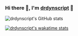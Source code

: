 ### Hi there 👋, I'm [drdynscript](https://github.com/drdynscript) 🖖

<!--
**drdynscript/drdynscript** is a ✨ _special_ ✨ repository because its `README.md` (this file) appears on your GitHub profile.

Here are some ideas to get you started:

- 🔭 I’m currently working on ...
- 🌱 I’m currently learning ...
- 👯 I’m looking to collaborate on ...
- 🤔 I’m looking for help with ...
- 💬 Ask me about ...
- 📫 How to reach me: ...
- 😄 Pronouns: ...
- ⚡ Fun fact: ...
-->

![drdynscript's GitHub stats](https://github-readme-stats.vercel.app/api?username=drdynscript&count_private=true&show_icons=true&theme=radical)

[![drdynscript's wakatime stats](https://github-readme-stats.vercel.app/api/wakatime?username=drdynscript)](https://github.com/drdynscript/github-readme-stats)
